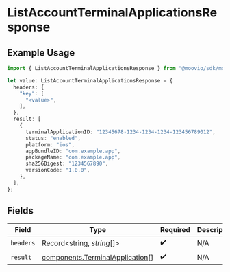 # ListAccountTerminalApplicationsResponse

## Example Usage

```typescript
import { ListAccountTerminalApplicationsResponse } from "@moovio/sdk/models/operations";

let value: ListAccountTerminalApplicationsResponse = {
  headers: {
    "key": [
      "<value>",
    ],
  },
  result: [
    {
      terminalApplicationID: "12345678-1234-1234-1234-123456789012",
      status: "enabled",
      platform: "ios",
      appBundleID: "com.example.app",
      packageName: "com.example.app",
      sha256Digest: "1234567890",
      versionCode: "1.0.0",
    },
  ],
};
```

## Fields

| Field                                                                              | Type                                                                               | Required                                                                           | Description                                                                        |
| ---------------------------------------------------------------------------------- | ---------------------------------------------------------------------------------- | ---------------------------------------------------------------------------------- | ---------------------------------------------------------------------------------- |
| `headers`                                                                          | Record<string, *string*[]>                                                         | :heavy_check_mark:                                                                 | N/A                                                                                |
| `result`                                                                           | [components.TerminalApplication](../../models/components/terminalapplication.md)[] | :heavy_check_mark:                                                                 | N/A                                                                                |